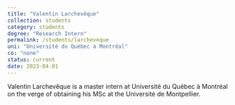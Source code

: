 ```yaml
---
title: "Valentin Larchevêque"
collection: students
category: students
degree: "Research Intern"
permalink: /students/larcheveque
uni: "Université du Québec à Montréal"
co: "none"
status: current
date: 2023-04-01
---
```


Valentin Larchevêque is a master intern at Université du Québec à Montréal on the verge of obtaining his MSc at the Université de Montpellier. 
